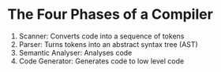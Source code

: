 # The Four Phases of a Compiler

1. Scanner: Converts code into a sequence of tokens
2. Parser: Turns tokens into an abstract syntax tree (AST)
3. Semantic Analyser: Analyses code
4. Code Generator: Generates code to low level code
